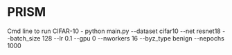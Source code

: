 # PRISM

Cmd line to run CIFAR-10 - python main.py --dataset cifar10 --net resnet18 --batch_size 128 --lr 0.1 --gpu 0 --nworkers 16 --byz_type benign --nepochs 1000
